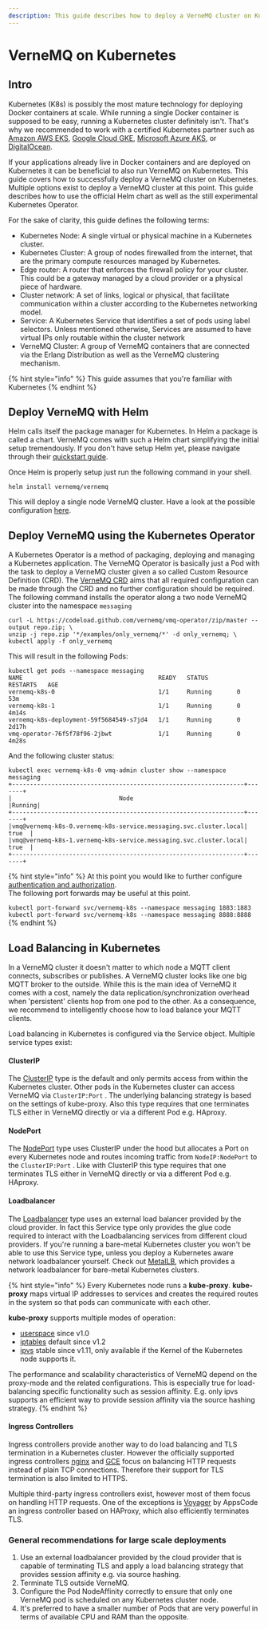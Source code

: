 ```yaml
---
description: This guide describes how to deploy a VerneMQ cluster on Kubernetes
---
```


# VerneMQ on Kubernetes

## Intro

Kubernetes \(K8s\) is possibly the most mature technology for deploying Docker containers at scale. While running a single Docker container is supposed to be easy, running a Kubernetes cluster definitely isn't. That's why we recommended to work with a certified Kubernetes partner such as [Amazon AWS EKS](https://aws.amazon.com/eks/), [Google Cloud GKE](https://cloud.google.com/kubernetes-engine/), [Microsoft Azure AKS](https://azure.microsoft.com/en-us/services/kubernetes-service/), or [DigitalOcean](https://www.digitalocean.com/products/kubernetes/).

If your applications already live in Docker containers and are deployed on Kubernetes it can be beneficial to also run VerneMQ on Kubernetes. This guide covers how to successfully deploy a VerneMQ cluster on Kubernetes. Multiple options exist to deploy a VerneMQ cluster at this point. This guide describes how to use the official Helm chart as well as the still experimental Kubernetes Operator.

For the sake of clarity, this guide defines the following terms:

* Kubernetes Node: A single virtual or physical machine in a Kubernetes cluster.
* Kubernetes Cluster: A group of nodes firewalled from the internet, that are the primary compute resources managed by Kubernetes.
* Edge router: A router that enforces the firewall policy for your cluster. This could be a gateway managed by a cloud provider or a physical piece of hardware.
* Cluster network: A set of links, logical or physical, that facilitate communication within a cluster according to the Kubernetes networking model.
* Service: A Kubernetes Service that identifies a set of pods using label selectors. Unless mentioned otherwise, Services are assumed to have virtual IPs only routable within the cluster network
* VerneMQ Cluster: A group of VerneMQ containers that are connected via the Erlang Distribution as well as the VerneMQ clustering mechanism.

{% hint style="info" %}
This guide assumes that you're familiar with Kubernetes
{% endhint %}

## Deploy VerneMQ with Helm

Helm calls itself the package manager for Kubernetes. In Helm a package is called a chart. VerneMQ comes with such a Helm chart simplifying the initial setup tremendously. If you don't have setup Helm yet, please navigate through their [quickstart guide](https://helm.sh/docs/using_helm/#quickstart-guide). 

Once Helm is properly setup just run the following command in your shell.

```text
helm install vernemq/vernemq
```

This will deploy a single node VerneMQ cluster. Have a look at the possible configuration [here](https://github.com/vernemq/docker-vernemq/tree/master/helm/vernemq#configuration).

## Deploy VerneMQ using the Kubernetes Operator

A Kubernetes Operator is a method of packaging, deploying and managing a Kubernetes application. The VerneMQ Operator is basically just a Pod with the task to deploy a VerneMQ cluster given a so called Custom Resource Definition \(CRD\). The [VerneMQ CRD](https://github.com/vernemq/vmq-operator/blob/master/docs/api.md#vernemqspec) aims that all required configuration can be made through the CRD and no further configuration should be required. The following command installs the operator along a two node VerneMQ cluster into the namespace `messaging` 

```text
curl -L https://codeload.github.com/vernemq/vmq-operator/zip/master --output repo.zip; \
unzip -j repo.zip '*/examples/only_vernemq/*' -d only_vernemq; \
kubectl apply -f only_vernemq
```

This will result in the following Pods:

```text
kubectl get pods --namespace messaging
NAME                                      READY   STATUS        RESTARTS   AGE
vernemq-k8s-0                             1/1     Running       0          53m
vernemq-k8s-1                             1/1     Running       0          4m14s
vernemq-k8s-deployment-59f5684549-s7jd4   1/1     Running       0          2d17h
vmq-operator-76f5f78f96-2jbwt             1/1     Running       0          4m28s
```

And the following cluster status:

```text
kubectl exec vernemq-k8s-0 vmq-admin cluster show --namespace messaging
+-----------------------------------------------------------------+-------+
|                              Node                               |Running|
+-----------------------------------------------------------------+-------+
|vmq@vernemq-k8s-0.vernemq-k8s-service.messaging.svc.cluster.local| true  |
|vmq@vernemq-k8s-1.vernemq-k8s-service.messaging.svc.cluster.local| true  |
+-----------------------------------------------------------------+-------+
```

{% hint style="info" %}
At this point you would like to further configure [authentication and authorization](../configuration/db-auth.md).  
The following port forwards may be useful at this point.

`kubectl port-forward svc/vernemq-k8s --namespace messaging 1883:1883`  
`kubectl port-forward svc/vernemq-k8s --namespace messaging 8888:8888`
{% endhint %}

## Load Balancing in Kubernetes

In a VerneMQ cluster it doesn't matter to which node a MQTT client connects, subscribes or publishes. A VerneMQ cluster looks like one big MQTT broker to the outside. While this is the main idea of VerneMQ it comes with a cost, namely the data replication/synchronization overhead when 'persistent' clients hop from one pod to the other. As a consequence, we recommend to intelligently choose how to load balance your MQTT clients.

Load balancing in Kubernetes is configured via the Service object. Multiple service types exist: 

#### ClusterIP

The [ClusterIP](https://kubernetes.io/docs/concepts/services-networking/#publishing-services-service-types) type is the default and only permits access from within the Kubernetes cluster. Other pods in the Kubernetes cluster can access VerneMQ via `ClusterIP:Port` . The underlying balancing strategy is based on the settings of kube-proxy. Also this type requires that one terminates TLS either in VerneMQ directly or via a different Pod e.g. HAproxy. 

#### NodePort

The [NodePort](https://kubernetes.io/docs/concepts/services-networking/#nodeport) type uses ClusterIP under the hood but allocates a Port on every Kubernetes node and routes incoming traffic from `NodeIP:NodePort` to the `ClusterIP:Port` . Like with ClusterIP this type requires that one terminates TLS either in VerneMQ directly or via a different Pod e.g. HAproxy.

#### Loadbalancer

The [Loadbalancer](https://kubernetes.io/docs/concepts/services-networking/#loadbalancer) type uses an external load balancer provided by the cloud provider. In fact this Service type only provides the glue code required to interact with the Loadbalancing services from different cloud providers. If you're running a bare-metal Kubernetes cluster you won't be able to use this Service type, unless you deploy a Kubernetes aware network loadbalancer yourself. Check out [MetalLB](https://metallb.universe.tf/), which provides a network loadbalancer for bare-metal Kubernetes clusters.

{% hint style="info" %}
Every Kubernetes node runs a **kube-proxy**. **kube-proxy** maps virtual IP addresses to services and creates the required routes in the system so that pods can communicate with each other. 

**kube-proxy** supports multiple modes of operation:  
- [userspace](https://kubernetes.io/docs/concepts/services-networking/#proxy-mode-userspace) since v1.0  
- [iptables](https://kubernetes.io/docs/concepts/services-networking/#proxy-mode-iptables) default since v1.2  
- [ipvs](https://kubernetes.io/docs/concepts/services-networking/#proxy-mode-ipvs) stable since v1.11, only available if the Kernel of the Kubernetes node supports it.

The performance and scalability characteristics of VerneMQ depend on the proxy-mode and the related configurations. This is especially true for load-balancing specific functionality such as session affinity. E.g. only ipvs supports an efficient way to provide session affinity via the source hashing strategy.
{% endhint %}

#### Ingress Controllers

Ingress controllers provide another way to do load balancing and TLS termination in a Kubernetes cluster. However the officially supported ingress controllers [nginx](https://git.k8s.io/ingress-nginx/README.md) and [GCE](https://git.k8s.io/ingress-gce/README.md) focus on balancing HTTP requests instead of plain TCP connections. Therefore their support for TLS termination is also limited to HTTPS.

Multiple third-party ingress controllers exist, however most of them focus on handling HTTP requests. One of the exceptions is [Voyager](https://github.com/appscode/voyager) by AppsCode an ingress controller based on HAProxy, which also efficiently terminates TLS.

### General recommendations for large scale deployments

1. Use an external loadbalancer provided by the cloud provider that is capable of terminating TLS and apply a load balancing strategy that provides session affinity e.g. via source hashing.
2. Terminate TLS outside VerneMQ.
3. Configure the Pod NodeAffinity correctly to ensure that only one VerneMQ pod is scheduled on any Kubernetes cluster node.
4. It's preferred to have a smaller number of Pods that are very powerful in terms of available CPU and RAM than the opposite.







